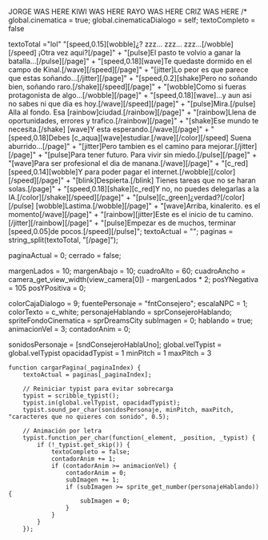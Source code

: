 JORGE WAS HERE
KIWI WAS HERE
RAYO WAS HERE
CRIZ WAS HERE
/*   
global.cinematica = true;
global.cinematicaDialogo = self;
textoCompleto = false


textoTotal ="lol" "[speed,0.15][wobble]¿?  zzz... zzz... zzz...[/wobble][/speed] ¡Otra vez aqui?[/page]" +
"[pulse]El pasto te volvio a ganar la batalla...[/pulse][/page]" +
"[speed,0.18][wave]Te quedaste dormido en el campo de Kinal.[/wave][/speed][/page]" +
"[jitter]Lo peor es que parece que estas soñando...[/jitter][/page]" +
"[speed,0.2][shake]Pero no soñando bien, soñando raro.[/shake][/speed][/page]" +
"[wobble]Como si fueras protagonista de algo...[/wobble][/page]" +
"[speed,0.18][wave]...y aun asi no sabes ni que dia es hoy.[/wave][/speed][/page]" +
"[pulse]Mira.[/pulse] Alla al fondo. Esa [rainbow]ciudad.[/rainbow][/page]" +
"[rainbow]Llena de oportunidades, errores y trafico.[/rainbow][/page]" +
"[shake]Ese mundo te necesita.[/shake] [wave]Y esta esperando.[/wave][/page]" +
"[speed,0.18]Debes [c_aqua][wave]estudiar.[/wave][/color][/speed] Suena aburrido...[/page]" +
"[jitter]Pero tambien es el camino para mejorar.[/jitter][/page]" +
"[pulse]Para tener futuro. Para vivir sin miedo.[/pulse][/page]" +
"[wave]Para ser profesional el dia de manana.[/wave][/page]" +
"[c_red][speed,0.14][wobble]Y para poder pagar el internet.[/wobble][/color][/speed][/page]" +
"[blink]Despierta.[/blink] Tienes tareas que no se haran solas.[/page]" +
"[speed,0.18][shake][c_red]Y no, no puedes delegarlas a la IA.[/color][/shake][/speed][/page]" +
"[pulse][c_green]¿verdad?[/color][/pulse]         [wobble]Lastima.[/wobble][/page]" +
"[wave]Arriba, kinalerito. es el momento[/wave][/page]" +
"[rainbow][jitter]Este es el inicio de tu camino.[/jitter][/rainbow][/page]" +
"[pulse]Empezar es de muchos, terminar [speed,0.05]de pocos.[/speed][/pulse]";
textoActual = "";
paginas = string_split(textoTotal, "[/page]");

paginaActual = 0;
cerrado = false;

margenLados = 10;
margenAbajo = 10;
cuadroAlto = 60;
cuadroAncho = camera_get_view_width(view_camera[0]) - margenLados * 2;
posYNegativa = 105
posYPositiva = 0;

colorCajaDialogo = 9;
fuentePersonaje = "fntConsejero";
escalaNPC = 1;
colorTexto = c_white;
personajeHablando = sprConsejeroHablando;
spriteFondoCinematica = sprDreamsCity
subImagen = 0;
hablando = true;
animacionVel = 3;
contadorAnim = 0;

sonidosPersonaje = [sndConsejeroHablaUno];
global.velTypist = global.velTypist
opacidadTypist = 1
minPitch = 1
maxPitch = 3

	function cargarPagina(_paginaIndex) {
		textoActual = paginas[_paginaIndex];
		
		// Reiniciar typist para evitar sobrecarga
		typist = scribble_typist();
		typist.in(global.velTypist, opacidadTypist);
		typist.sound_per_char(sonidosPersonaje, minPitch, maxPitch, "caracteres que no quieres con sonido", 0.5);

		// Animación por letra
		typist.function_per_char(function(_element, _position, _typist) {
			if (!_typist.get_skip()) {
				textoCompleto = false;
				contadorAnim += 1;
				if (contadorAnim >= animacionVel) {
					contadorAnim = 0;
					subImagen += 1;
					if (subImagen >= sprite_get_number(personajeHablando)) {
						subImagen = 0;
					}
				}
			}
		});
